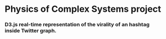 # Physics of Complex Systems project
### D3.js real-time representation of the virality of an hashtag inside Twitter graph.
